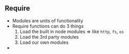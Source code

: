## Require

- Modules are units of functionality
- Require functions can do 3 things
    1. Load the built in node modules => like `http`, `fs`, `os`
    1. Load the 3rd party modules
    1. Load our own modules
- 